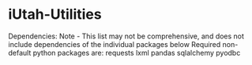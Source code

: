 iUtah-Utilities
===============

Dependencies:
    Note - This list may not be comprehensive, and does not include 
    dependencies of the individual packages below
    Required non-default python packages are:
        requests
        lxml
        pandas
        sqlalchemy
        pyodbc
